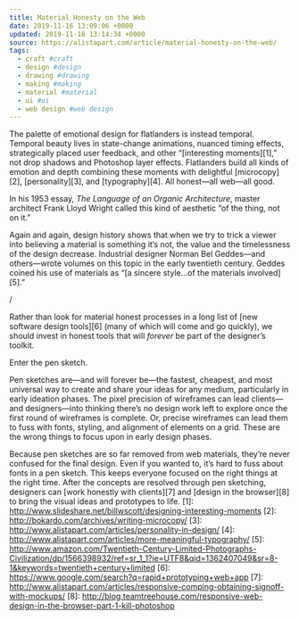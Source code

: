 ```yaml
---
title: Material Honesty on the Web
date: 2019-11-16 13:09:06 +0000
updated: 2019-11-16 13:14:34 +0000
source: https://alistapart.com/article/material-honesty-on-the-web/
tags:
  - craft #craft
  - design #design
  - drawing #drawing
  - making #making
  - material #material
  - ui #ui
  - web design #web design
---
```

The palette of emotional design for flatlanders is instead temporal. Temporal beauty lives in state-change animations, nuanced timing effects, strategically placed user feedback, and other “[interesting moments][1],” not drop shadows and Photoshop layer effects. Flatlanders build all kinds of emotion and depth combining these moments with delightful [microcopy][2], [personality][3], and [typography][4]. All honest—all web—all good.
In his 1953 essay, *The Language of an Organic Architecture*, master architect Frank Lloyd Wright called this kind of aesthetic “of the thing, not on it.”
Again and again, design history shows that when we try to trick a viewer into believing a material is something it’s not, the value and the timelessness of the design decrease. Industrial designer Norman Bel Geddes—and others—wrote volumes on this topic in the early twentieth century. Geddes coined his use of materials as “[a sincere style…of the materials involved][5].”
/
Rather than look for material honest processes in a long list of [new software design tools][6] (many of which will come and go quickly), we should invest in honest tools that will *forever* be part of the designer’s toolkit.
Enter the pen sketch.
Pen sketches are—and will forever be—the fastest, cheapest, and most universal way to create and share your ideas for any medium, particularly in early ideation phases. The pixel precision of wireframes can lead clients—and designers—into thinking there’s no design work left to explore once the first round of wireframes is complete. Or, precise wireframes can lead them to fuss with fonts, styling, and alignment of elements on a grid. These are the wrong things to focus upon in early design phases.
Because pen sketches are so far removed from web materials, they’re never confused for the final design. Even if you wanted to, it’s hard to fuss about fonts in a pen sketch. This keeps everyone focused on the right things at the right time. After the concepts are resolved through pen sketching, designers can [work honestly with clients][7] and [design in the browser][8] to bring the visual ideas and prototypes to life.
[1]: http://www.slideshare.net/billwscott/designing-interesting-moments
[2]: http://bokardo.com/archives/writing-microcopy/
[3]: http://www.alistapart.com/articles/personality-in-design/
[4]: http://www.alistapart.com/articles/more-meaningful-typography/
[5]: http://www.amazon.com/Twentieth-Century-Limited-Photographs-Civilization/dp/1566398932/ref=sr_1_1?ie=UTF8&qid=1362407049&sr=8-1&keywords=twentieth+century+limited
[6]: https://www.google.com/search?q=rapid+prototyping+web+app
[7]: http://www.alistapart.com/articles/responsive-comping-obtaining-signoff-with-mockups/
[8]: http://blog.teamtreehouse.com/responsive-web-design-in-the-browser-part-1-kill-photoshop